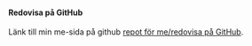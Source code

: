 #### Redovisa på GitHub

Länk till min me-sida på github [repot för me/redovisa på GitHub](https://github.com/Lortus64/Design).
